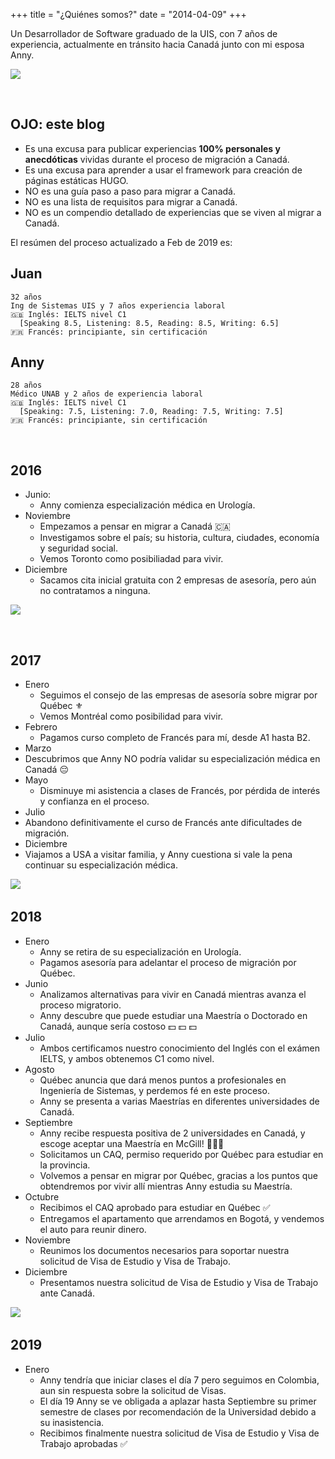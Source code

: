 +++
title = "¿Quiénes somos?"
date = "2014-04-09"
+++

Un Desarrollador de Software graduado de la UIS, con 7 años de experiencia, actualmente en tránsito hacia Canadá junto con mi esposa Anny.

<img src="https://i.imgur.com/Eu1NCkx.png">

&nbsp;
## OJO: este blog

- Es una excusa para publicar experiencias **100% personales y anecdóticas** vividas durante el proceso de migración a Canadá.
- Es una excusa para aprender a usar el framework para creación de páginas estáticas HUGO.
- <span intent="danger">NO es una guía paso a paso para migrar a Canadá.</span>
- <span intent="danger">NO es una lista de requisitos para migrar a Canadá.</span>
- <span intent="danger">NO es un compendio detallado de experiencias que se viven al migrar a Canadá.</span>

El resúmen del proceso actualizado a Feb de 2019 es:

## Juan

```
32 años
Ing de Sistemas UIS y 7 años experiencia laboral
🇬🇧 Inglés: IELTS nivel C1 
  [Speaking 8.5, Listening: 8.5, Reading: 8.5, Writing: 6.5] 
🇫🇷 Francés: principiante, sin certificación
```

## Anny

```
28 años
Médico UNAB y 2 años de experiencia laboral
🇬🇧 Inglés: IELTS nivel C1
  [Speaking: 7.5, Listening: 7.0, Reading: 7.5, Writing: 7.5]
🇫🇷 Francés: principiante, sin certificación
```

&nbsp;
## 2016

- Junio: 
  - Anny comienza especialización médica en Urología.
- Noviembre
  - Empezamos a pensar en migrar a Canadá 🇨🇦
  - Investigamos sobre el país; su historia, cultura, ciudades, economía y seguridad social.
  - Vemos Toronto como posibiliadad para vivir.
- Diciembre
  - Sacamos cita inicial gratuita con 2 empresas de asesoría, pero aún no contratamos a ninguna.

<img src="https://i.imgur.com/vWWIHLn.png">

&nbsp;
## 2017

- Enero
  - Seguimos el consejo de las empresas de asesoría sobre migrar por Québec ⚜️
  - Vemos Montréal como posibilidad para vivir.
- Febrero
  - Pagamos curso completo de Francés para mí, desde A1 hasta B2.
- Marzo
 - Descubrimos que Anny NO podría validar su especialización médica en Canadá 😔
- Mayo
  - Disminuye mi asistencia a clases de Francés, por pérdida de interés y confianza en el proceso.
- Julio
 - Abandono definitivamente el curso de Francés ante dificultades de migración.
- Diciembre
 - Viajamos a USA a visitar familia, y Anny cuestiona si vale la pena continuar su especialización médica.

<img src="https://i.imgur.com/3fGWBgf.png">
&nbsp;

## 2018

- Enero
  - Anny se retira de su especialización en Urología.
  - Pagamos asesoría para adelantar el proceso de migración por Québec.
- Junio
  - Analizamos alternativas para vivir en Canadá mientras avanza el proceso migratorio.
  - Anny descubre que puede estudiar una Maestría o Doctorado en Canadá, aunque sería costoso 💵 💵 💵
- Julio
  - Ambos certificamos nuestro conocimiento del Inglés con el exámen IELTS, y ambos obtenemos C1 como nivel.
- Agosto
  - Québec anuncia que dará menos puntos a profesionales en Ingeniería de Sistemas, y perdemos fé en este proceso.
  - Anny se presenta a varias Maestrías en diferentes universidades de Canadá.
- Septiembre
  - Anny recibe respuesta positiva de 2 universidades en Canadá, y escoge aceptar una Maestría en McGill! 🎉🎉🎉 
  - Solicitamos un CAQ, permiso requerido por Québec para estudiar en la provincia.
  - Volvemos a pensar en migrar por Québec, gracias a los puntos que obtendremos por vivir allí mientras Anny estudia su Maestría.
- Octubre
  - Recibimos el CAQ aprobado para estudiar en Québec ✅
  - Entregamos el apartamento que arrendamos en Bogotá, y vendemos el auto para reunir dinero. 
- Noviembre
  - Reunimos los documentos necesarios para soportar nuestra solicitud de Visa de Estudio y Visa de Trabajo.
- Diciembre
  - Presentamos nuestra solicitud de Visa de Estudio y Visa de Trabajo ante Canadá.

<img src="https://i.imgur.com/emJ4wUd.png">
&nbsp;

## 2019

- Enero
  - Anny tendría que iniciar clases el día 7 pero seguimos en Colombia, aun sin respuesta sobre la solicitud de Visas.
  - El día 19 Anny se ve obligada a aplazar hasta Septiembre su primer semestre de clases por recomendación de la Universidad debido a su inasistencia.
  - Recibimos finalmente nuestra solicitud de Visa de Estudio y Visa de Trabajo aprobadas ✅
